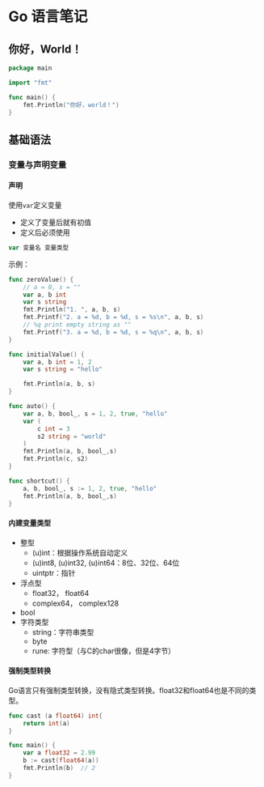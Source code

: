 # Go 语言笔记

## 你好，World！
```go
package main

import "fmt"

func main() {
    fmt.Println("你好，world！")
}
```

## 基础语法

### 变量与声明变量
#### 声明
使用`var`定义变量
* 定义了变量后就有初值
* 定义后必须使用
```go
var 变量名 变量类型
```

示例：
```go
func zeroValue() {
    // a = 0, s = ""
    var a, b int
    var s string
    fmt.Println("1. ", a, b, s)
    fmt.Printf("2. a = %d, b = %d, s = %s\n", a, b, s)
    // %q print empty string as ""
    fmt.Printf("3. a = %d, b = %d, s = %q\n", a, b, s)
}

func initialValue() {
    var a, b int = 1, 2
    var s string = "hello"

    fmt.Println(a, b, s)
}

func auto() {
    var a, b, bool_, s = 1, 2, true, "hello"
    var (
        c int = 3
        s2 string = "world"
    )
    fmt.Println(a, b, bool_,s)
    fmt.Println(c, s2)
}

func shortcut() {
    a, b, bool_, s := 1, 2, true, "hello"
    fmt.Println(a, b, bool_,s)
}
```

#### 内建变量类型
* 整型
    * (u)int：根据操作系统自动定义
    * (u)int8, (u)int32, (u)int64：8位、32位、64位
    * uintptr：指针
* 浮点型
    * float32， float64
    * complex64， complex128
* bool
* 字符类型
    * string：字符串类型
    * byte
    * rune: 字符型（与C的char很像，但是4字节）

#### 强制类型转换
Go语言只有强制类型转换，没有隐式类型转换。float32和float64也是不同的类型。
```go
func cast (a float64) int{
    return int(a)
}

func main() {
    var a float32 = 2.99
    b := cast(float64(a))
    fmt.Println(b)  // 2
}
```



